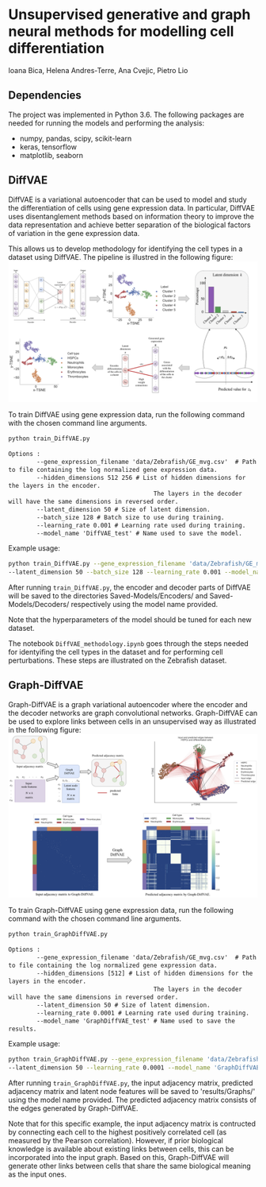 # Unsupervised generative and graph neural methods for modelling cell differentiation
Ioana Bica, Helena Andres-Terre, Ana Cvejic, Pietro Lio

## Dependencies

The project was implemented in Python 3.6. The following packages are needed for running the models and 
performing the analysis:
- numpy, pandas, scipy, scikit-learn
- keras, tensorflow
- matplotlib, seaborn

## DiffVAE

DiffVAE is a variational autoencoder that can be used to model and study the 
differentiation of cells using gene expression data. In particular, DiffVAE uses disentanglement methods 
based on information theory to improve the data representation and achieve better separation of 
the biological factors of variation in the gene expression data. 

This allows us to develop methodology for identifying the cell types in a dataset using DiffVAE. The 
pipeline is illustred in the following figure: 
![DiffVAE-Pipeline](./figures/identify_cells_pipeline_github.png)


To train DiffVAE using gene expression data, run the following command with the chosen command line arguments. 

```bash
python train_DiffVAE.py
```
```
Options :
		--gene_expression_filename 'data/Zebrafish/GE_mvg.csv'	# Path to file containing the log normalized gene expression data.
		--hidden_dimensions 512 256 # List of hidden dimensions for the layers in the encoder.
		                                 The layers in the decoder will have the same dimensions in reversed order.
		--latent_dimension 50 # Size of latent dimension.
		--batch_size 128 # Batch size to use during training.
		--learning_rate 0.001 # Learning rate used during training.
		--model_name 'DiffVAE_test' # Name used to save the model.
```

Example usage:
```bash
python train_DiffVAE.py --gene_expression_filename 'data/Zebrafish/GE_mvg.csv' --hidden_dimensions 512 256 \
--latent_dimension 50 --batch_size 128 --learning_rate 0.001 --model_name 'DiffVAE_test'
```

After running `train_DiffVAE.py`, the encoder and decoder parts of DiffVAE will be saved to the directories 
Saved-Models/Encoders/ and Saved-Models/Decoders/ respectively using the model name provided. 

Note that the hyperparameters of the model should be tuned for each new dataset. 

The notebook `DiffVAE_methodology.ipynb` goes through the steps needed for identyifing the cell types in the dataset 
and for performing cell perturbations. These steps are illustrated on the Zebrafish dataset.

## Graph-DiffVAE

Graph-DiffVAE is a graph variational autoencoder where the encoder and the decoder networks 
are graph convolutional networks. Graph-DiffVAE can be used to explore links between cells in an unsupervised way as 
illustrated in the following figure: 
![Graph-DiffVAE-Pipeline](./figures/graph_predictions_github.png)

To train Graph-DiffVAE using gene expression data, run the following command with the chosen command line arguments. 

```bash
python train_GraphDiffVAE.py
```
```
Options :
		--gene_expression_filename 'data/Zebrafish/GE_mvg.csv'	# Path to file containing the log normalized gene expression data.
		--hidden_dimensions [512] # List of hidden dimensions for the layers in the encoder.
		                                 The layers in the decoder will have the same dimensions in reversed order.
		--latent_dimension 50 # Size of latent dimension.
		--learning_rate 0.0001 # Learning rate used during training.
		--model_name 'GraphDiffVAE_test' # Name used to save the results.
```

Example usage:
```bash
python train_GraphDiffVAE.py --gene_expression_filename 'data/Zebrafish/GE_mvg.csv' --hidden_dimensions 512 \
--latent_dimension 50 --learning_rate 0.0001 --model_name 'GraphDiffVAE_test'
```

After running `train_GraphDiffVAE.py`, the input adjacency matrix, predicted adjacency matrix and latent node features 
will be saved to 'results/Graphs/' using the model name provided. The predicted adjacency matrix consists of the 
edges generated by Graph-DiffVAE.

Note that for this specific example, the input adjacency matrix is contructed by connecting each cell to the 
highest positively correlated cell (as measured by the Pearson correlation).  However, if prior biological knowledge 
is available about existing links between cells, this can be incorporated into the input graph. Based on this, 
Graph-DiffVAE will generate other links between cells that share the same biological meaning as the input ones.


